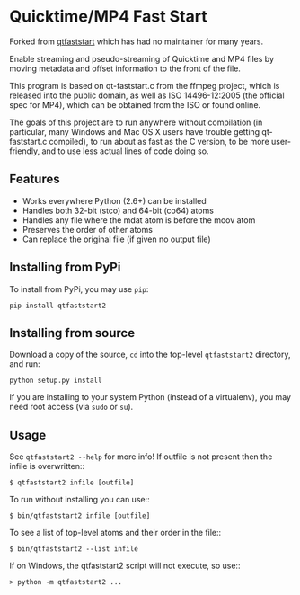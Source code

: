 # Quicktime/MP4 Fast Start
Forked from [qtfaststart](https://github.com/danielgtaylor/qtfaststart) which 
has had no maintainer for many years.


Enable streaming and pseudo-streaming of Quicktime and MP4 files by
moving metadata and offset information to the front of the file.

This program is based on qt-faststart.c from the ffmpeg project, which is
released into the public domain, as well as ISO 14496-12:2005 (the official
spec for MP4), which can be obtained from the ISO or found online.

The goals of this project are to run anywhere without compilation (in
particular, many Windows and Mac OS X users have trouble getting
qt-faststart.c compiled), to run about as fast as the C version, to be more
user-friendly, and to use less actual lines of code doing so.

## Features
* Works everywhere Python (2.6+) can be installed
* Handles both 32-bit (stco) and 64-bit (co64) atoms
* Handles any file where the mdat atom is before the moov atom
* Preserves the order of other atoms
* Can replace the original file (if given no output file)
  
## Installing from PyPi

To install from PyPi, you may use ``pip``:

    pip install qtfaststart2

## Installing from source

Download a copy of the source, ``cd`` into the top-level
``qtfaststart2`` directory, and run:

    python setup.py install

If you are installing to your system Python (instead of a virtualenv), you
may need root access (via ``sudo`` or ``su``).

## Usage
See ``qtfaststart2 --help`` for more info! If outfile is not present then
the infile is overwritten::

    $ qtfaststart2 infile [outfile]

To run without installing you can use::

    $ bin/qtfaststart2 infile [outfile]

To see a list of top-level atoms and their order in the file::

    $ bin/qtfaststart2 --list infile

If on Windows, the qtfaststart2 script will not execute, so use::

    > python -m qtfaststart2 ...

